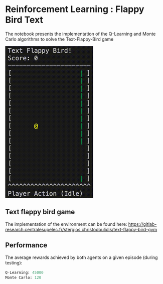 # Reinforcement Learning : Flappy Bird Text
The notebook presents the implementation of the Q-Learning and Monte Carlo algorithms to solve the Text-Flappy-Bird game

![TFB_agent](https://github.com/AntAI-Git/RL_Flappy_Bird/blob/934f8b0025401b3e75e0b9c26a8734d718a7d6b7/TFB_agent.gif)

## Text flappy bird game

The implementation of the environment can be found here:
https://gitlab-research.centralesupelec.fr/stergios.christodoulidis/text-flappy-bird-gym


## Performance

The average rewards achieved by both agents on a given episode (during testing):
```python 
Q-Learning: 45000
Monte Carlo: 120
